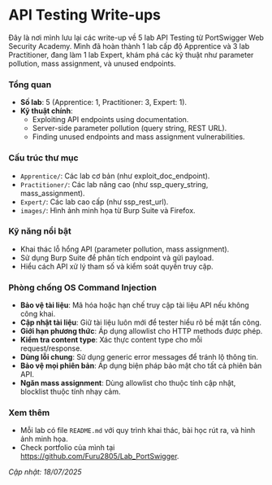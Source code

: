 # API Testing Write-ups
Đây là nơi mình lưu lại các write-up về 5 lab API Testing từ PortSwigger Web Security Academy. Mình đã hoàn thành 1 lab cấp độ Apprentice và 3 lab Practitioner, đang làm 1 lab Expert, khám phá các kỹ thuật như parameter pollution, mass assignment, và unused endpoints.

### Tổng quan
- **Số lab**: 5 (Apprentice: 1, Practitioner: 3, Expert: 1).
- **Kỹ thuật chính**:
    - Exploiting API endpoints using documentation.
    - Server-side parameter pollution (query string, REST URL).
    - Finding unused endpoints and mass assignment vulnerabilities.

### Cấu trúc thư mục
- `Apprentice/`: Các lab cơ bản (như exploit_doc_endpoint).
- `Practitioner/`: Các lab nâng cao (như ssp_query_string, mass_assignment).
- `Expert/`: Các lab cao cấp (như ssp_rest_url).
- `images/`: Hình ảnh minh họa từ Burp Suite và Firefox.

### Kỹ năng nổi bật
- Khai thác lỗ hổng API (parameter pollution, mass assignment).
- Sử dụng Burp Suite để phân tích endpoint và gửi payload.
- Hiểu cách API xử lý tham số và kiểm soát quyền truy cập.

### Phòng chống OS Command Injection
- **Bảo vệ tài liệu**: Mã hóa hoặc hạn chế truy cập tài liệu API nếu không công khai.
- **Cập nhật tài liệu**: Giữ tài liệu luôn mới để tester hiểu rõ bề mặt tấn công.
- **Giới hạn phương thức**: Áp dụng allowlist cho HTTP methods được phép.
- **Kiểm tra content type**: Xác thực content type cho mỗi request/response.
- **Dùng lỗi chung**: Sử dụng generic error messages để tránh lộ thông tin.
- **Bảo vệ mọi phiên bản**: Áp dụng biện pháp bảo mật cho tất cả phiên bản API.
- **Ngăn mass assignment**: Dùng allowlist cho thuộc tính cập nhật, blocklist thuộc tính nhạy cảm.

### Xem thêm
- Mỗi lab có file `README.md` với quy trình khai thác, bài học rút ra, và hình ảnh minh họa.
- Check portfolio của mình tại https://github.com/Furu2805/Lab_PortSwigger.

*Cập nhật: 18/07/2025*